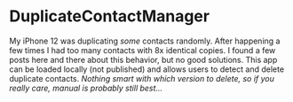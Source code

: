# DuplicateContactManager
My iPhone 12 was duplicating *some* contacts randomly. After happening a few times
I had too many contacts with 8x identical copies. I found a few posts here and there
about this behavior, but no good solutions. This app can be loaded locally (not published)
and allows users to detect and delete duplicate contacts. *Nothing smart with which version to 
delete, so if you really care, manual is probably still best...* 
